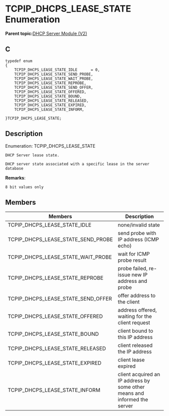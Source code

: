 # TCPIP\_DHCPS\_LEASE\_STATE Enumeration

**Parent topic:**[DHCP Server Module \(V2\)](GUID-EE292D18-2DE6-478E-AAE1-74C69A31459E.md)

## C

```
typedef enum
{
    TCPIP_DHCPS_LEASE_STATE_IDLE      = 0,    
    TCPIP_DHCPS_LEASE_STATE_SEND_PROBE,       
    TCPIP_DHCPS_LEASE_STATE_WAIT_PROBE,       
    TCPIP_DHCPS_LEASE_STATE_REPROBE,          
    TCPIP_DHCPS_LEASE_STATE_SEND_OFFER,       
    TCPIP_DHCPS_LEASE_STATE_OFFERED,          
    TCPIP_DHCPS_LEASE_STATE_BOUND,            
    TCPIP_DHCPS_LEASE_STATE_RELEASED,         
    TCPIP_DHCPS_LEASE_STATE_EXPIRED,          
    TCPIP_DHCPS_LEASE_STATE_INFORM,           

}TCPIP_DHCPS_LEASE_STATE;
```

## Description

Enumeration: TCPIP\_DHCPS\_LEASE\_STATE

```
DHCP Server lease state.  

DHCP server state associated with a specific lease in the server database  
```

**Remarks**:

```
8 bit values only  
```

## Members

|Members|Description|
|-------|-----------|
|TCPIP\_DHCPS\_LEASE\_STATE\_IDLE|none/invalid state|
|TCPIP\_DHCPS\_LEASE\_STATE\_SEND\_PROBE|send probe with IP address \(ICMP echo\)|
|TCPIP\_DHCPS\_LEASE\_STATE\_WAIT\_PROBE|wait for ICMP probe result|
|TCPIP\_DHCPS\_LEASE\_STATE\_REPROBE|probe failed, re-issue new IP address and probe|
|TCPIP\_DHCPS\_LEASE\_STATE\_SEND\_OFFER|offer address to the client|
|TCPIP\_DHCPS\_LEASE\_STATE\_OFFERED|address offered, waiting for the client request|
|TCPIP\_DHCPS\_LEASE\_STATE\_BOUND|client bound to this IP address|
|TCPIP\_DHCPS\_LEASE\_STATE\_RELEASED|client released the IP address|
|TCPIP\_DHCPS\_LEASE\_STATE\_EXPIRED|client lease expired|
|TCPIP\_DHCPS\_LEASE\_STATE\_INFORM|client acquired an IP address by some other means and informed the server|

